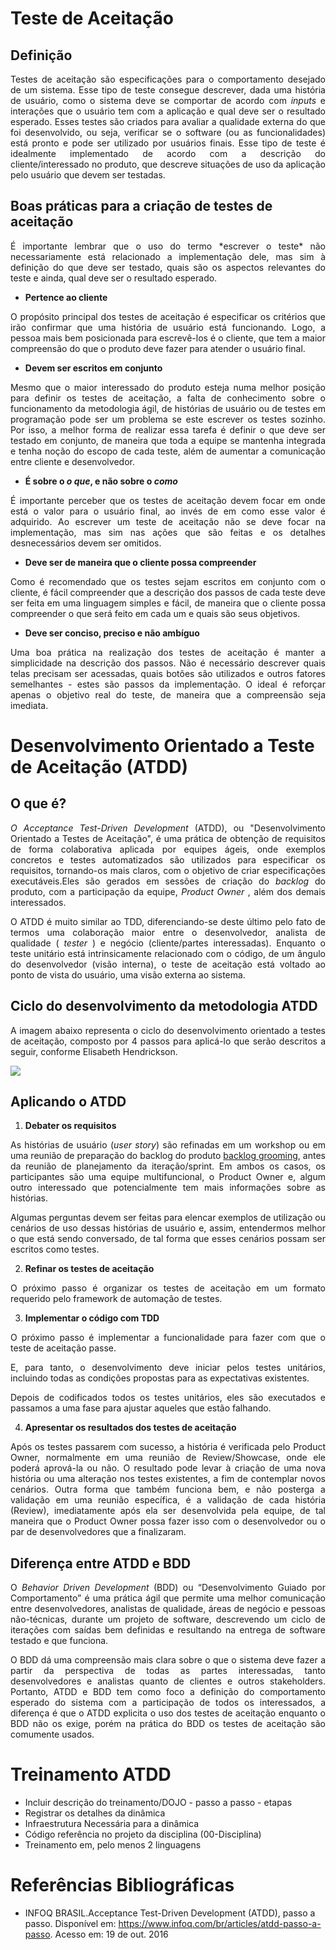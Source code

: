 
# Teste de Aceitação
## Definição
<p align = "justify">Testes de aceitação são especificações para o comportamento desejado de um sistema. Esse tipo de teste consegue descrever, dada uma história de usuário, como o sistema deve se comportar de acordo com <i>inputs</i> e interações que o usuário tem com a aplicação e qual deve ser o resultado esperado. Esses testes são criados para avaliar a qualidade externa do que foi desenvolvido, ou seja, verificar se o software (ou as funcionalidades) está pronto e pode ser utilizado por usuários finais. Esse tipo de teste é idealmente implementado de acordo com a descrição do cliente/interessado no produto, que descreve situações de uso da aplicação pelo usuário que devem ser testadas.

## Boas práticas para a criação de testes de aceitação
<p align = "justify">É importante lembrar que o uso do termo *escrever o teste* não necessariamente está relacionado a implementação dele, mas sim à definição do que deve ser testado, quais são os aspectos relevantes do teste e ainda, qual deve ser o resultado esperado.

+ **Pertence ao cliente**

<p align = "justify">O propósito principal dos testes de aceitação é especificar os critérios que irão confirmar que uma história de usuário está funcionando. Logo, a pessoa mais bem posicionada para escrevê-los é o cliente, que tem a maior compreensão do que o produto deve fazer para atender o usuário final.

+ **Devem ser escritos em conjunto**


<p align = "justify">Mesmo que o maior interessado do produto esteja numa melhor posição para definir os testes de aceitação, a falta de conhecimento sobre o funcionamento da metodologia ágil, de histórias de usuário ou de testes em programação pode ser um problema se este escrever os testes sozinho. Por isso, a melhor forma de realizar essa tarefa é definir o que deve ser testado em conjunto, de maneira que toda a equipe se mantenha integrada e tenha noção do escopo de cada teste, além de aumentar a comunicação entre cliente e desenvolvedor.

+ **É sobre o _o que_, e não sobre o _como_**


<p align = "justify">É importante perceber que os testes de aceitação devem focar em </i>onde está o valor para o usuário final</i>, ao invés de em como esse valor é adquirido. Ao escrever um teste de aceitação não se deve focar na implementação, mas sim nas ações que são feitas e os detalhes desnecessários devem ser omitidos.

+ **Deve ser de maneira que o cliente possa compreender**

<p align = "justify">Como é recomendado que os testes sejam escritos em conjunto com o cliente, é fácil compreender que a descrição dos passos de cada teste deve ser feita em uma linguagem simples e fácil, de maneira que o cliente possa compreender o que será feito em cada um e quais são seus objetivos.

+ **Deve ser conciso, preciso e não ambíguo**

<p align = "justify">Uma boa prática na realização dos testes de aceitação é manter a simplicidade na descrição dos passos. Não é necessário descrever quais telas precisam ser acessadas, quais botões são utilizados e outros fatores semelhantes - estes são passos da implementação. O ideal é reforçar apenas o objetivo real do teste, de maneira que a compreensão seja imediata.



# Desenvolvimento Orientado a Teste de Aceitação (ATDD)

## O que é?
<p align = "justify"> <i>O Acceptance Test-Driven Development</i> (ATDD), ou "Desenvolvimento Orientado a Testes de Aceitação", é uma prática de obtenção de requisitos de forma colaborativa aplicada por equipes ágeis, onde exemplos concretos e testes automatizados são utilizados para especificar os requisitos, tornando-os mais claros, com o objetivo de criar especificações executáveis.Eles são gerados em sessões de criação do <i> backlog</i>  do produto, com a participação da equipe, <i> Product Owner</i> , além dos demais interessados.
<p align = "justify">O ATDD é muito similar ao TDD, diferenciando-se deste último pelo fato de termos uma colaboração maior entre o desenvolvedor, analista de qualidade (<i> tester</i> ) e negócio (cliente/partes interessadas). Enquanto o teste unitário está intrinsicamente relacionado com o código, de um ângulo do desenvolvedor (visão interna), o teste de aceitação está voltado ao ponto de vista do usuário, uma visão externa ao sistema.

## Ciclo do desenvolvimento da metodologia ATDD

<p align = "justify">A imagem abaixo representa o ciclo do desenvolvimento orientado a testes de aceitação, composto por 4 passos para aplicá-lo que serão descritos a seguir, conforme Elisabeth Hendrickson.

![](https://cdn.infoq.com/statics_s2_20161011-0321_4/resource/articles/atdd-passo-a-passo/pt/resources/image01.png)

## Aplicando o ATDD
   1. **Debater os requisitos**
<p align = "justify">As histórias de usuário (<i>user story</i>) são refinadas em um workshop ou em uma reunião de preparação do backlog do produto  <a href="https://www.scrumalliance.org/community/articles/2011/march/how-to-hold-an-effective-backlog-grooming-session"> backlog grooming</a>, antes da reunião de planejamento da iteração/sprint. Em ambos os casos, os participantes são uma equipe multifuncional, o Product Owner e, algum outro interessado que potencialmente tem mais informações sobre as histórias.  
<p align = "justify">Algumas perguntas devem ser feitas para elencar exemplos de utilização ou cenários de uso dessas histórias de usuário e, assim, entendermos melhor o que está sendo conversado, de tal forma que esses cenários possam ser escritos como testes.

   2. **Refinar os testes de aceitação**
<p align = "justify">O próximo passo é organizar os testes de aceitação em um formato requerido pelo framework de automação de testes.

   3. **Implementar o código com TDD**
<p align = "justify">O próximo passo é implementar a funcionalidade para fazer com que o teste de aceitação passe.  
<p align = "justify">E, para tanto, o desenvolvimento deve iniciar pelos testes unitários, incluindo todas as condições propostas para as expectativas existentes.  
<p align = "justify">Depois de codificados todos os testes unitários, eles são executados e passamos a uma fase para ajustar aqueles que estão falhando.

   4. **Apresentar os resultados dos testes de aceitação**
<p align = "justify"> Após os testes passarem com sucesso, a história é verificada pelo Product Owner, normalmente em uma reunião de Review/Showcase, onde ele poderá aprová-la ou não. O resultado pode levar à criação de uma nova história ou uma alteração nos testes existentes, a fim de contemplar novos cenários. Outra forma que também funciona bem, e não posterga a validação em uma reunião específica, é a validação de cada história (Review), imediatamente após ela ser desenvolvida pela equipe, de tal maneira que o Product Owner possa fazer isso com o desenvolvedor ou o par de desenvolvedores que a finalizaram.

## Diferença entre ATDD e BDD
<p align = "justify"> O <i>Behavior Driven Development</i> (BDD) ou “Desenvolvimento Guiado por Comportamento” é uma prática ágil que permite uma melhor comunicação entre desenvolvedores, analistas de qualidade, áreas de negócio e pessoas não-técnicas, durante um projeto de software, descrevendo um ciclo de iterações com saídas bem definidas e resultando na entrega de software testado e que funciona.

<p align = "justify"> O BDD dá uma compreensão mais clara sobre o que o sistema deve fazer a partir da perspectiva de todas as partes interessadas, tanto desenvolvedores e analistas quanto de clientes e outros </i>stakeholders</i>. Portanto, ATDD e BDD tem como foco a definição do comportamento esperado do sistema com a participação de todos os interessados, a diferença é que o ATDD explicita o uso dos testes de aceitação enquanto o BDD não os exige, porém na prática do BDD os testes de aceitação são comumente usados.

# Treinamento ATDD
- Incluir descrição do treinamento/DOJO - passo a passo - etapas
- Registrar os detalhes da dinâmica
- Infraestrutura Necessária para a dinâmica
- Código referência no projeto da disciplina (00-Disciplina)
- Treinamento em, pelo menos 2 linguagens

# Referências Bibliográficas
* INFOQ BRASIL.Acceptance Test-Driven Development (ATDD), passo a passo. Disponível em:
<https://www.infoq.com/br/articles/atdd-passo-a-passo>. Acesso em: 19 de out. 2016
